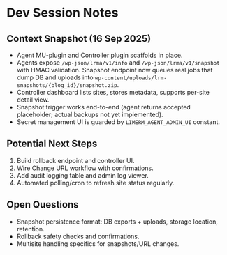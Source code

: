 # Dev Session Notes

## Context Snapshot (16 Sep 2025)
- Agent MU-plugin and Controller plugin scaffolds in place.
- Agents expose `/wp-json/lrma/v1/info` and `/wp-json/lrma/v1/snapshot` with HMAC validation. Snapshot endpoint now queues real jobs that dump DB and uploads into `wp-content/uploads/lrm-snapshots/{blog_id}/snapshot.zip`.
- Controller dashboard lists sites, stores metadata, supports per-site detail view.
- Snapshot trigger works end-to-end (agent returns accepted placeholder; actual backups not yet implemented).
- Secret management UI is guarded by `LIMERM_AGENT_ADMIN_UI` constant.

## Potential Next Steps
1. Build rollback endpoint and controller UI.
2. Wire Change URL workflow with confirmations.
3. Add audit logging table and admin log viewer.
4. Automated polling/cron to refresh site status regularly.

## Open Questions
- Snapshot persistence format: DB exports + uploads, storage location, retention.
- Rollback safety checks and confirmations.
- Multisite handling specifics for snapshots/URL changes.
